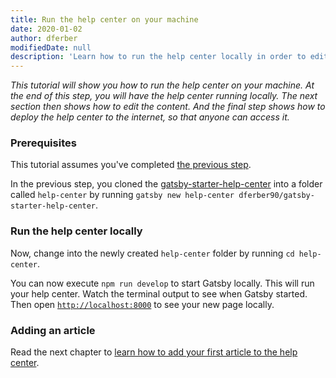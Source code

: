 ```yaml
---
title: Run the help center on your machine
date: 2020-01-02
author: dferber
modifiedDate: null
description: 'Learn how to run the help center locally in order to edit content.'
---
```


_This tutorial will show you how to run the help center on your machine. At the end of this step, you will have the help center running locally. The next section then shows how to edit the content. And the final step shows how to deploy the help center to the internet, so that anyone can access it._

### Prerequisites

This tutorial assumes you've completed [the previous step](/articles/setup).

In the previous step, you cloned the [gatsby-starter-help-center](https://github.com/dferber90/gatsby-starter-help-center) into a folder called `help-center` by running `gatsby new help-center dferber90/gatsby-starter-help-center`.

### Run the help center locally

Now, change into the newly created `help-center` folder by running `cd help-center`.

You can now execute `npm run develop` to start Gatsby locally. This will run your help center. Watch the terminal output to see when Gatsby started. Then open [`http://localhost:8000`](http://localhost:8000) to see your new page locally.

### Adding an article

Read the next chapter to [learn how to add your first article to the help center](/articles/create-article).
